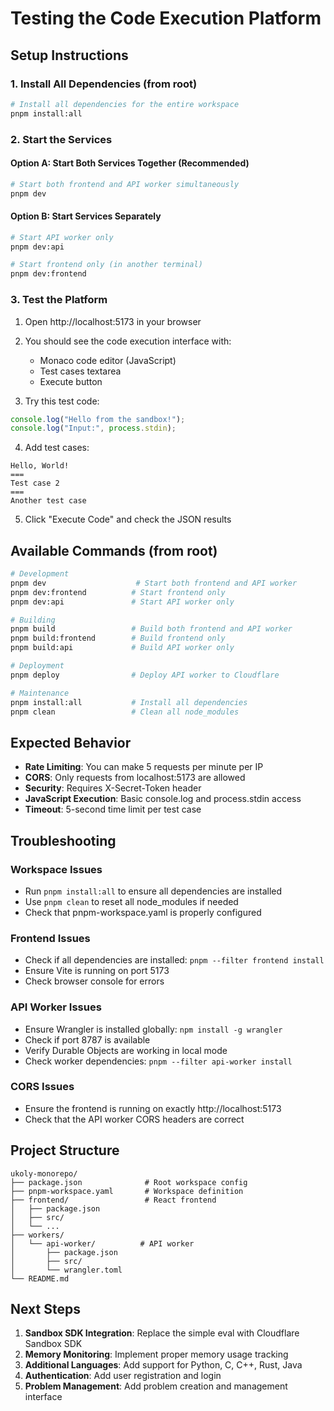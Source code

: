 # Testing the Code Execution Platform

## Setup Instructions

### 1. Install All Dependencies (from root)
```bash
# Install all dependencies for the entire workspace
pnpm install:all
```

### 2. Start the Services

#### Option A: Start Both Services Together (Recommended)
```bash
# Start both frontend and API worker simultaneously
pnpm dev
```

#### Option B: Start Services Separately
```bash
# Start API worker only
pnpm dev:api

# Start frontend only (in another terminal)
pnpm dev:frontend
```

### 3. Test the Platform

1. Open http://localhost:5173 in your browser
2. You should see the code execution interface with:
   - Monaco code editor (JavaScript)
   - Test cases textarea
   - Execute button

3. Try this test code:
```javascript
console.log("Hello from the sandbox!");
console.log("Input:", process.stdin);
```

4. Add test cases:
```
Hello, World!
===
Test case 2
===
Another test case
```

5. Click "Execute Code" and check the JSON results

## Available Commands (from root)

```bash
# Development
pnpm dev                    # Start both frontend and API worker
pnpm dev:frontend          # Start frontend only
pnpm dev:api               # Start API worker only

# Building
pnpm build                 # Build both frontend and API worker
pnpm build:frontend        # Build frontend only
pnpm build:api             # Build API worker only

# Deployment
pnpm deploy                # Deploy API worker to Cloudflare

# Maintenance
pnpm install:all           # Install all dependencies
pnpm clean                 # Clean all node_modules
```

## Expected Behavior

- **Rate Limiting**: You can make 5 requests per minute per IP
- **CORS**: Only requests from localhost:5173 are allowed
- **Security**: Requires X-Secret-Token header
- **JavaScript Execution**: Basic console.log and process.stdin access
- **Timeout**: 5-second time limit per test case

## Troubleshooting

### Workspace Issues
- Run `pnpm install:all` to ensure all dependencies are installed
- Use `pnpm clean` to reset all node_modules if needed
- Check that pnpm-workspace.yaml is properly configured

### Frontend Issues
- Check if all dependencies are installed: `pnpm --filter frontend install`
- Ensure Vite is running on port 5173
- Check browser console for errors

### API Worker Issues
- Ensure Wrangler is installed globally: `npm install -g wrangler`
- Check if port 8787 is available
- Verify Durable Objects are working in local mode
- Check worker dependencies: `pnpm --filter api-worker install`

### CORS Issues
- Ensure the frontend is running on exactly http://localhost:5173
- Check that the API worker CORS headers are correct

## Project Structure

```
ukoly-monorepo/
├── package.json              # Root workspace config
├── pnpm-workspace.yaml       # Workspace definition
├── frontend/                 # React frontend
│   ├── package.json
│   ├── src/
│   └── ...
├── workers/
│   └── api-worker/          # API worker
│       ├── package.json
│       ├── src/
│       └── wrangler.toml
└── README.md
```

## Next Steps

1. **Sandbox SDK Integration**: Replace the simple eval with Cloudflare Sandbox SDK
2. **Memory Monitoring**: Implement proper memory usage tracking
3. **Additional Languages**: Add support for Python, C, C++, Rust, Java
4. **Authentication**: Add user registration and login
5. **Problem Management**: Add problem creation and management interface 